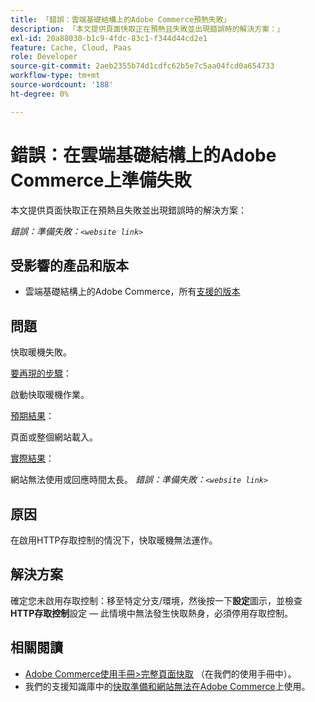 ```yaml
---
title: 「錯誤：雲端基礎結構上的Adobe Commerce預熱失敗」
description: 「本文提供頁面快取正在預熱且失敗並出現錯誤時的解決方案：」
exl-id: 20a88030-b1c9-4fdc-83c1-f344d44cd2e1
feature: Cache, Cloud, Paas
role: Developer
source-git-commit: 2aeb2355b74d1cdfc62b5e7c5aa04fcd0a654733
workflow-type: tm+mt
source-wordcount: '188'
ht-degree: 0%

---
```


# 錯誤：在雲端基礎結構上的Adobe Commerce上準備失敗

本文提供頁面快取正在預熱且失敗並出現錯誤時的解決方案：

*錯誤：準備失敗：`<website link>`*

## 受影響的產品和版本

* 雲端基礎結構上的Adobe Commerce，所有[支援的版本](https://magento.com/sites/default/files/magento-software-lifecycle-policy.pdf)

## 問題

快取暖機失敗。

<u>要再現的步驟</u>：

啟動快取暖機作業。

<u>預期結果</u>：

頁面或整個網站載入。

<u>實際結果</u>：

網站無法使用或回應時間太長。 *錯誤：準備失敗：`<website link>`*

## 原因

在啟用HTTP存取控制的情況下，快取暖機無法運作。

## 解決方案

確定您未啟用存取控制：移至特定分支/環境，然後按一下&#x200B;**設定**&#x200B;圖示，並檢查&#x200B;**HTTP存取控制**&#x200B;設定 — 此情境中無法發生快取熱身，必須停用存取控制。

## 相關閱讀

* [Adobe Commerce使用手冊>完整頁面快取](https://experienceleague.adobe.com/zh-hant/docs/commerce-admin/systems/tools/cache-management#full-page-caching) （在我們的使用手冊中）。
* 我們的支援知識庫中的[快取準備和網站無法在Adobe Commerce](/help/troubleshooting/miscellaneous/cache-warming-up-and-site-unavailable-on-magento.md)上使用。
